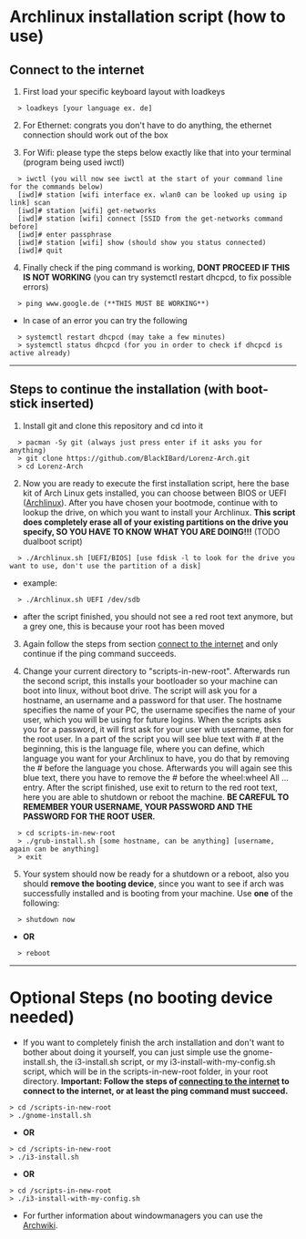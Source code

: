 # Archlinux installation script (how to use)

## Connect to the internet

1. First load your specific keyboard layout with loadkeys

```
  > loadkeys [your language ex. de]
```

2. For Ethernet: congrats you don't have to do anything, the ethernet connection should work out of the box

3. For Wifi: please type the steps below exactly like that into your terminal (program being used iwctl)

```
  > iwctl (you will now see iwctl at the start of your command line for the commands below)
  [iwd]# station [wifi interface ex. wlan0 can be looked up using ip link] scan 
  [iwd]# station [wifi] get-networks 
  [iwd]# station [wifi] connect [SSID from the get-networks command before] 
  [iwd]# enter passphrase
  [iwd]# station [wifi] show (should show you status connected)
  [iwd]# quit
```

4. Finally check if the ping command is working, **DONT PROCEED IF THIS IS NOT WORKING**
  (you can try systemctl restart dhcpcd, to fix possible errors)

```
  > ping www.google.de (**THIS MUST BE WORKING**)
```

- In case of an error you can try the following

```
  > systemctl restart dhcpcd (may take a few minutes)
  > systemctl status dhcpcd (for you in order to check if dhcpcd is active already)
```

---

## Steps to continue the installation (with boot-stick inserted)

1. Install git and clone this repository and cd into it
```
  > pacman -Sy git (always just press enter if it asks you for anything)
  > git clone https://github.com/BlackIBard/Lorenz-Arch.git
  > cd Lorenz-Arch
```

2. Now you are ready to execute the first installation script, here the base kit of Arch Linux gets installed, you can choose between BIOS or UEFI ([Archlinux](https://wiki.archlinux.org/title/installation_guide)). After you have chosen your bootmode, continue with to lookup the drive, on which you want to install your Archlinux.
**This script does completely erase all of your existing partitions on the drive you specify, SO YOU HAVE TO KNOW WHAT YOU ARE DOING!!!** (TODO dualboot script)

```
  > ./Archlinux.sh [UEFI/BIOS] [use fdisk -l to look for the drive you want to use, don't use the partition of a disk]
```

- example: 

```
  > ./Archlinux.sh UEFI /dev/sdb
```

- after the script finished, you should not see a red root text anymore, but a grey one, this is because your root has been moved


3. Again follow the steps from section [connect to the internet](#connect-to-the-internet) and only continue if the ping command succeeds.

4. Change your current directory to "scripts-in-new-root". 
Afterwards run the second script, this installs your bootloader so your machine can boot into linux, without boot drive. The script will ask you for a hostname, an username and a password for that user. The hostname specifies the name of your PC, the username specifies the name of your user, which you will be using for future logins. When the scripts asks you for a password, it will first ask for your user with username, then for the root user. In a part of the script you will see blue text with # at the beginning, this is the language file, where you can define, which language you want for your Archlinux to have, you do that by removing the # before the language you chose. Afterwards you will again see this blue text, there you have to remove the # before the wheel:wheel All ... entry. After the script finished, use exit to return to the red root text, here you are able to shutdown or reboot the machine.
**BE CAREFUL TO REMEMBER YOUR USERNAME, YOUR PASSWORD AND THE PASSWORD FOR THE ROOT USER.**

```
  > cd scripts-in-new-root
  > ./grub-install.sh [some hostname, can be anything] [username, again can be anything]
  > exit
```

5. Your system should now be ready for a shutdown or a reboot, also you should **remove the booting device**, since you want to see if arch was successfully installed and is booting from your machine. Use **one** of the following:
```
  > shutdown now
```

  - **OR**

```
  > reboot
```

---

# Optional Steps (no booting device needed)

- If you want to completely finish the arch installation and don't want to bother about doing it yourself, you can just simple use the gnome-install.sh, the i3-install.sh script, or my i3-install-with-my-config.sh script, which will be in the scripts-in-new-root folder, in your root directory. 
**Important: Follow the steps of [connecting to the internet](#connect-to-the-internet) to connect to the internet, or at least the ping command must succeed.**

```
> cd /scripts-in-new-root
> ./gnome-install.sh
```

- **OR**

```
> cd /scripts-in-new-root
> ./i3-install.sh
```

- **OR**

```
> cd /scripts-in-new-root
> ./i3-install-with-my-config.sh
```


- For further information about windowmanagers you can use the [Archwiki](https://wiki.archlinux.org/title/window_manager).
